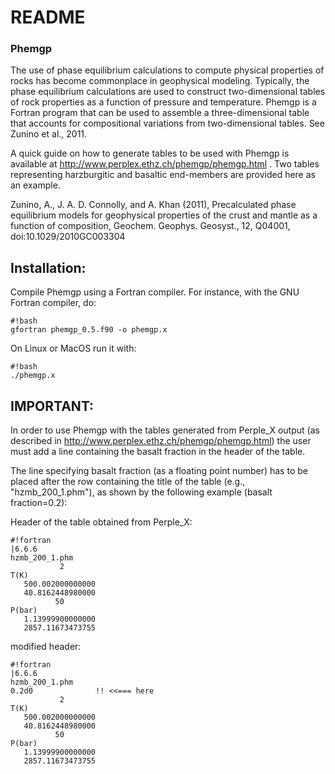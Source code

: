 # README #

### Phemgp ###

The use of phase equilibrium calculations to compute physical properties of rocks has become commonplace in geophysical modeling. Typically, the phase equilibrium calculations are used to construct two-dimensional tables of rock properties as a function of pressure and temperature. Phemgp is a Fortran program that can be used to assemble a three-dimensional table that accounts for compositional variations from two-dimensional tables. See Zunino et al., 2011. 

A quick guide on how to generate tables to be used with Phemgp is available at http://www.perplex.ethz.ch/phemgp/phemgp.html .
Two tables representing harzburgitic and basaltic end-members are provided here as an example. 


Zunino, A., J. A. D. Connolly, and A. Khan (2011), Precalculated phase equilibrium models for geophysical properties of the crust and mantle as a function of composition, Geochem. Geophys. Geosyst., 12, Q04001, doi:10.1029/2010GC003304


## Installation: ##

Compile Phemgp using a Fortran compiler. For instance, with the GNU Fortran compiler, do:
```
#!bash
gfortran phemgp_0.5.f90 -o phemgp.x
```

On Linux or MacOS run it with:
```
#!bash
./phemgp.x
```


## IMPORTANT: ##

In order to use Phemgp with the tables generated from Perple_X 
output (as described in http://www.perplex.ethz.ch/phemgp/phemgp.html) 
the user must add a line containing the basalt fraction in the 
header of the table. 

The line specifying basalt fraction (as a floating point number) has 
to be placed after the row containing the title of the table (e.g., 
"hzmb_200_1.phm"), as shown by the following example (basalt 
fraction=0.2):


Header of the table obtained from Perple_X: 

```
#!fortran
|6.6.6
hzmb_200_1.phm    
           2
T(K)    
   500.002000000000     
   40.8162448980000     
          50
P(bar)  
   1.13999900000000     
   2857.11673473755    
```



modified header:

```
#!fortran
|6.6.6
hzmb_200_1.phm  
0.2d0              !! <<=== here
           2
T(K)    
   500.002000000000     
   40.8162448980000     
          50
P(bar)  
   1.13999900000000     
   2857.11673473755   

```